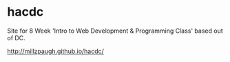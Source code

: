 # hacdc
Site for 8 Week 'Intro to Web Development & Programming Class' based out of DC. 

http://millzpaugh.github.io/hacdc/
